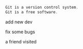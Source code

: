 ```javascript
Git is a version control system.
Git is a free software.
```
add new dev

fix some bugs

a friend visited